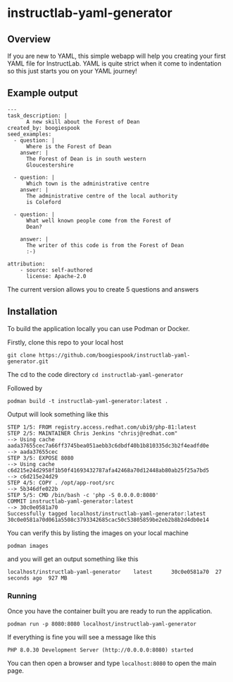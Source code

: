 # instructlab-yaml-generator

## Overview
If you are new to YAML, this simple webapp will help you creating your first YAML file for InstructLab. YAML is quite strict when it come to indentation so this just starts you on your YAML journey!

## Example output
```
---
task_description: |
      A new skill about the Forest of Dean
created_by: boogiespook
seed_examples:
  - question: |
      Where is the Forest of Dean
    answer: |
      The Forest of Dean is in south western
      Gloucestershire 

  - question: |
      Which town is the administrative centre
    answer: |
      The administrative centre of the local authority
      is Coleford

  - question: |
      What well known people come from the Forest of
      Dean?

    answer: |
      The writer of this code is from the Forest of Dean
      :-)

attribution:
    - source: self-authored
      license: Apache-2.0
```

The current version allows you to create 5 questions and answers

## Installation
To build the application locally you can use Podman or Docker.

Firstly, clone this repo to your local host

``` git clone https://github.com/boogiespook/instructlab-yaml-generator.git ```

The cd to the code directory
``` cd instructlab-yaml-generator ```

Followed by 

``` podman build -t instructlab-yaml-generator:latest . ```

Output will look something like this

```
STEP 1/5: FROM registry.access.redhat.com/ubi9/php-81:latest
STEP 2/5: MAINTAINER Chris Jenkins "chrisj@redhat.com"
--> Using cache aada37655cec7a66ff3745bea051aebb3c6dbdf40b1b810335dc3b2f4eadfd0e
--> aada37655cec
STEP 3/5: EXPOSE 8080
--> Using cache c6d215e24d2958f1b50f41693432787afa42468a70d12448ab80ab25f25a7bd5
--> c6d215e24d29
STEP 4/5: COPY . /opt/app-root/src
--> 5b346dfe022b
STEP 5/5: CMD /bin/bash -c 'php -S 0.0.0.0:8080'
COMMIT instructlab-yaml-generator:latest
--> 30c0e0581a70
Successfully tagged localhost/instructlab-yaml-generator:latest
30c0e0581a70d061a5508c3793342685cac50c53805859be2eb2b8b2d4db0e14
```

You can verify this by listing the images on your local machine

```podman images```

and you will get an output something like this

``` localhost/instructlab-yaml-generator    latest      30c0e0581a70  27 seconds ago  927 MB ```

### Running

Once you have the container built you are ready to run the application.

``` podman run -p 8080:8080 localhost/instructlab-yaml-generator ```

If everything is fine you will see a message like this 

``` PHP 8.0.30 Development Server (http://0.0.0.0:8080) started ```

You can then open a browser and type `localhost:8080` to open the main page.
